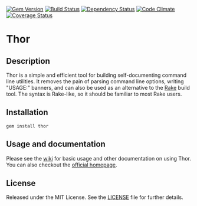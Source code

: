 [![Gem Version](https://badge.fury.io/rb/thor.png)](https://rubygems.org/gems/thor)
[![Build Status](https://secure.travis-ci.org/erikhuda/thor.png?branch=master)](http://travis-ci.org/erikhuda/thor)
[![Dependency Status](https://gemnasium.com/erikhuda/thor.png?travis)](https://gemnasium.com/erikhuda/thor)
[![Code Climate](https://codeclimate.com/github/erikhuda/thor.png)](https://codeclimate.com/github/erikhuda/thor)
[![Coverage Status](https://coveralls.io/repos/erikhuda/thor/badge.png?branch=master)](https://coveralls.io/r/erikhuda/thor)

Thor
====

Description
-----------
Thor is a simple and efficient tool for building self-documenting command line
utilities.  It removes the pain of parsing command line options, writing
"USAGE:" banners, and can also be used as an alternative to the [Rake][rake]
build tool.  The syntax is Rake-like, so it should be familiar to most Rake
users.

[rake]: https://github.com/jimweirich/rake

Installation
------------
    gem install thor

Usage and documentation
-----------------------
Please see the [wiki][] for basic usage and other documentation on using Thor. You can also checkout the [official homepage][homepage].

[wiki]: https://github.com/erikhuda/thor/wiki
[homepage]: http://whatisthor.com/

License
-------
Released under the MIT License.  See the [LICENSE][] file for further details.

[license]: LICENSE.md
